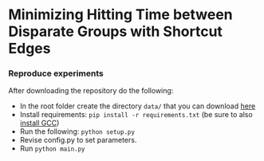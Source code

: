# Minimizing Hitting Time between Disparate Groups with Shortcut Edges



### Reproduce experiments

After downloading the repository do the following:

- In the root folder create the directory `data/` that you can download [here](https://drive.google.com/drive/folders/18XEFWgdx50lSlRY5EtnOzYToQt0j9f4W?usp=sharing)
- Install requirements: `pip install -r requirements.txt` (be sure to also [install GCC](https://linuxize.com/post/how-to-install-gcc-compiler-on-ubuntu-18-04/))
- Run the following: `python setup.py`
- Revise config.py to set parameters.
- Run `python main.py`


